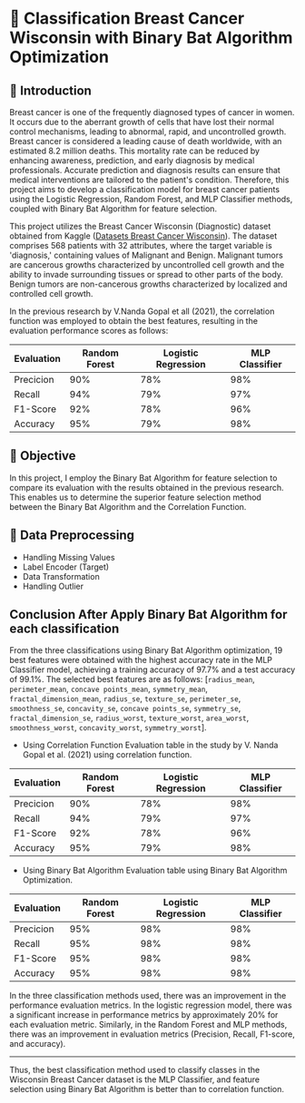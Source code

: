# 🧠 Classification Breast Cancer Wisconsin with Binary Bat Algorithm Optimization

## 📍 Introduction
Breast cancer is one of the frequently diagnosed types of cancer in women. It occurs due to the aberrant growth of cells that have lost their normal control mechanisms, leading to abnormal, rapid, and uncontrolled growth. Breast cancer is considered a leading cause of death worldwide, with an estimated 8.2 million deaths. This mortality rate can be reduced by enhancing awareness, prediction, and early diagnosis by medical professionals. Accurate prediction and diagnosis results can ensure that medical interventions are tailored to the patient's condition. Therefore, this project aims to develop a classification model for breast cancer patients using the Logistic Regression, Random Forest, and MLP Classifier methods, coupled with Binary Bat Algorithm for feature selection. 

This project utilizes the Breast Cancer Wisconsin (Diagnostic) dataset obtained from Kaggle ([Datasets Breast Cancer Wisconsin](https://www.kaggle.com/datasets/uciml/breast-cancer-wisconsin-data)). The dataset comprises 568 patients with 32 attributes, where the target variable is 'diagnosis,' containing values of Malignant and Benign. Malignant tumors are cancerous growths characterized by uncontrolled cell growth and the ability to invade surrounding tissues or spread to other parts of the body. Benign tumors are non-cancerous growths characterized by localized and controlled cell growth.

In the previous research by V.Nanda Gopal et all (2021), the correlation function was employed to obtain the best features, resulting in the evaluation performance scores as follows:

| Evaluation | Random Forest | Logistic Regression | MLP Classifier |
| --------------- | --------------- | --------------- |--------------- |
| Precicion | 90%   | 78%   | 98%  |
| Recall  | 94%   | 79%    | 97%   |
| F1-Score   | 92%   | 78%   | 96%   |
| Accuracy    | 95%   | 79%   | 98%   |

## 📍 Objective
In this project, I employ the Binary Bat Algorithm for feature selection to compare its evaluation with the results obtained in the previous research. This enables us to determine the superior feature selection method between the Binary Bat Algorithm and the Correlation Function. 

## 🧪 Data Preprocessing
  - Handling Missing Values
  - Label Encoder (Target)
  - Data Transformation
  - Handling Outlier

## Conclusion After Apply Binary Bat Algorithm for each classification

From the three classifications using Binary Bat Algorithm optimization, 19 best features were obtained with the highest accuracy rate in the MLP Classifier model, achieving a training accuracy of 97.7% and a test accuracy of 99.1%. The selected best features are as follows: [`radius_mean`, `perimeter_mean`, `concave points_mean`, `symmetry_mean`, `fractal_dimension_mean`, `radius_se`, `texture_se`, `perimeter_se`, `smoothness_se`, `concavity_se`, `concave points_se`, `symmetry_se`, `fractal_dimension_se`, `radius_worst`, `texture_worst`, `area_worst`, `smoothness_worst`, `concavity_worst`, `symmetry_worst`].

  - Using Correlation Function
Evaluation table in the study by V. Nanda Gopal et al. (2021) using correlation function.

| Evaluation | Random Forest | Logistic Regression | MLP Classifier |
| --------------- | --------------- | --------------- |--------------- |
| Precicion | 90%   | 78%   | 98%  |
| Recall  | 94%   | 79%    | 97%   |
| F1-Score   | 92%   | 78%   | 96%   |
| Accuracy    | 95%   | 79%   | 98%   |

  - Using Binary Bat Algorithm
Evaluation table using Binary Bat Algorithm Optimization.

| Evaluation | Random Forest | Logistic Regression | MLP Classifier |
| --------------- | --------------- | --------------- |--------------- |
| Precicion | 95%   | 98%   | 98%  |
| Recall  | 95%   | 98%    | 98%   |
| F1-Score   | 95%   | 98%   | 98%   |
| Accuracy    | 95%   | 98%   | 98%   |

In the three classification methods used, there was an improvement in the performance evaluation metrics. In the logistic regression model, there was a significant increase in performance metrics by approximately 20% for each evaluation metric. Similarly, in the Random Forest and MLP methods, there was an improvement in evaluation metrics (Precision, Recall, F1-score, and accuracy).

---
Thus, the best classification method used to classify classes in the Wisconsin Breast Cancer dataset is the MLP Classifier, and feature selection using Binary Bat Algorithm is better than to correlation function.



